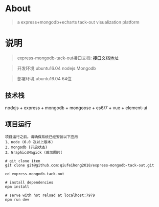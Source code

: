 # About

> a express+mongodb+echarts tack-out visualization platform


# 说明

>  express-mongodb-tack-out接口文档: [接口文档地址](https://github.com/qiufeihong2018/express-mongodb-tack-out/blob/master/API.md) 

>  开发环境 ubuntu16.04  nodejs  Mongodb 

>  部署环境 ubuntu16.04 64位


## 技术栈

nodejs + express + mongodb + mongoose + es6/7 + vue + element-ui


## 项目运行

```
项目运行之前，请确保系统已经安装以下应用
1、node (6.0 及以上版本)
2、mongodb (开启状态)
3、GraphicsMagick (裁切图片)
```

```
# git clone item
git clone git@github.com:qiufeihong2018/express-mongodb-tack-out.git  

cd express-mongodb-tack-out

# install dependencies
npm install

# serve with hot reload at localhost:7979
npm run dev

```
